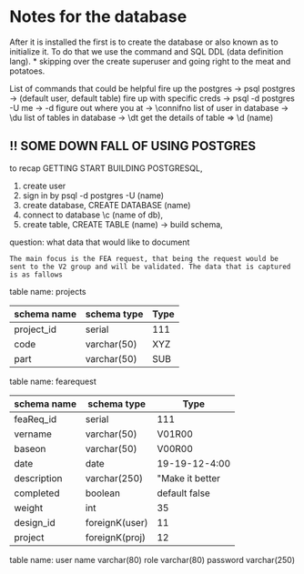 # Notes for the database

After it is installed the first is to create the database or also known as to initialize it. To do that we use the command and SQL DDL (data definition lang). \* skipping over the create superuser and going right to the meat and potatoes.

List of commands that could be helpful
fire up the postgres -> psql postgres -> (default user, default table)
fire up with specific creds -> psql -d postgres -U me -> -d
figure out where you at -> \connifno
list of user in database -> \du
list of tables in database -> \dt
get the details of table => \d (name)

## !! SOME DOWN FALL OF USING POSTGRES

to recap
GETTING START BUILDING POSTGRESQL,

1. create user
2. sign in by psql -d postgres -U (name)
3. create database, CREATE DATABASE (name)
4. connect to database \c (name of db),
5. create table, CREATE TABLE (name) -> build schema,

question:
what data that would like to document

    The main focus is the FEA request, that being the request would be sent to the V2 group and will be validated. The data that is captured is as fallows

table name: projects

| schema name | schema type | Type |
| ----------- | ----------- | ---- |
| project_id  | serial      | 111  |
| code        | varchar(50) | XYZ  |
| part        | varchar(50) | SUB  |

table name: fearequest

| schema name | schema type    | Type            |
| ----------- | -------------- | --------------- |
| feaReq_id   | serial         | 111             |
| vername     | varchar(50)    | V01R00          |
| baseon      | varchar(50)    | V00R00          |
| date        | date           | 19-19-12-4:00   |
| description | varchar(250)   | "Make it better |
| completed   | boolean        | default false   |
| weight      | int            | 35              |
| design_id   | foreignK(user) | 11              |
| project     | foreignK(proj) | 12              |

table name: user
name varchar(80)
role varchar(80)
password varchar(250)
